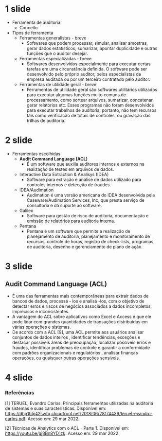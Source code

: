 
# 1 slide
- Ferramenta de auditoria
	- Conceito
- Tipos de ferramenta
  * Ferramentas generalistas - breve
  	* Softwares que podem processar, simular, analisar amostras, gerar dados
estatísticos, sumarizar, apontar duplicidade e outras funções que o auditor
desejar.
  * Ferramentas especializadas - breve
 	 * Softwares desenvolvidos especialmente para executar certas tarefas em
uma circunstância definida. O software pode ser desenvolvido pelo próprio
auditor, pelos especialistas da empresa auditada ou por um terceiro contratado
pelo auditor. 
  * Ferramentas de utilidade geral - breve
 	 * Ferramentas de utilidade geral são
softwares utilitários utilizados para executar algumas funções muito comuns de
processamento, como sortear arquivos, sumarizar, concatenar, gerar relatórios
etc. Esses programas não foram desenvolvidos para executar trabalhos de
auditoria, portanto, não tem recursos tais como verificação de totais de controles,
ou gravação das trilhas de auditoria.

# 2 slide
- Ferramentas escolhidas  
	-  **Audit Command Language (ACL)**
		-  É um software que auxilia auditores internos e externos na realização de testes em arquivos de dados.
	*  Interactive Data Extraction & Analisys (IDEA)
		* Software para extração e análise de dados utilizado para controles internos e detecção de fraudes.
	*  IDEA/Audimation
		* Audimation é uma versão americana do IDEA desenvolvida pela Caseware/Audimation Services, Inc, que presta serviço de consultoria e dá suporte ao software.
	*  Galileo
		*  Software para gestão de risco de auditoria, documentação e emissão de relatórios para auditoria interna.
	*  Pentana
		* Pentana é um software que permite a realização de planejamento de auditoria, planejamento e monitoramento de recursos, controle de horas, registro de check-lists, programas de auditoria, desenho e gerenciamento de plano de ação. 

# 3 slide
## **Audit Command Language (ACL)**
- É uma das ferramentas mais contemporâneas para extrair dados de bancos de dados, processá - los e analisá -los, com o objetivo de detectar erros e riscos de negócios associados a dados incompletos, imprecisos e inconsistentes. 
- A vantagem do ACL sobre aplicativos como Excel e Access é que ele pode lidar com grandes quantidades de transações distribuídas em várias operações e sistemas. 
- De acordo com a ACL [9], uma ACL permite aos usuários analisar conjuntos de dados inteiros , identificar tendências, exceções e destacar possíveis áreas de preocupação, localizar possíveis erros e fraudes, identificar problemas de controle e garantir a conformidade com padrões organizacionais e regulatórios , analisar finanças operações, ou quaisquer outras operações sensíveis.

# 4 slide
### Referências
[1] TERUEL, Evandro Carlos. Principais ferramentas utilizadas na auditoria de sistemas e suas características. Disponível em:
https://dhg1h5j42swfq.cloudfront.net/2018/06/28174439/teruel-evandro-carlos.pdf. Acesso em: 29 mar 2022.

[2] Técnicas de Analytics com o ACL - Parte 1. Disponível em: 
https://youtu.be/gj8Bn8YD1zk. Acesso em: 29 mar 2022.
